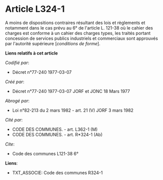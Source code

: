 # Article L324-1

A moins de dispositions contraires résultant des lois et règlements et notamment dans le cas prévu au 6° de l'article L.
121-38 où le cahier des charges est conforme à un cahier des charges types, les traités portant concession de services
publics industriels et commerciaux sont approuvés par l'autorité supérieure [*conditions de forme*].

**Liens relatifs à cet article**

_Codifié par_:

  - Décret n°77-240 1977-03-07

_Créé par_:

  - Décret n°77-240 1977-03-07 JORF et JONC 18 Mars 1977

_Abrogé par_:

  - Loi n°82-213 du 2 mars 1982 - art. 21 (V) JORF 3 mars 1982

_Cité par_:

  - CODE DES COMMUNES. - art. L362-1 (M)
  - CODE DES COMMUNES. - art. R*324-1 (Ab)

_Cite_:

  - Code des communes L121-38 6°

**Liens**:

  - TXT_ASSOCIE: Code des communes R324-1
